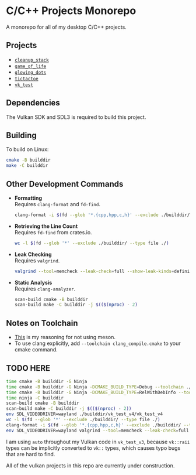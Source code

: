 # C/C++ Projects Monorepo

A monorepo for all of my desktop C/C++ projects.

## Projects

- [`cleanup_stack`](cleanup_stack/README.md)
- [`game_of_life`](game_of_life/README.md)
- [`glowing_dots`](glowing_dots/README.md)
- [`tictactoe`](tictactoe/README.md)
- [`vk_test`](vk_test/README.md)

## Dependencies

The Vulkan SDK and SDL3 is required to build this project.

## Building

To build on Linux:

```sh
cmake -B builddir
make -C builddir
```

## Other Development Commands

- **Formatting** \
  Requires `clang-format` and `fd-find`.

  ```sh
  clang-format -i $(fd --glob '*.{cpp,hpp,c,h}' --exclude ./builddir/ --type file ./)
  ```

- **Retrieving the Line Count** \
  Requires `fd-find` from crates.io.

  ```sh
  wc -l $(fd --glob '*' --exclude ./builddir/ --type file ./)
  ```

- **Leak Checking** \
  Requires `valgrind`.

  ```sh
  valgrind --tool=memcheck --leak-check=full --show-leak-kinds=definite,possible ./builddir/my_exe/my_exe
  ```

- **Static Analysis** \
  Requires `clang-analyzer`.

  ```sh
  scan-build cmake -B builddir
  scan-build make -C builddir -j $(($(nproc) - 2)
  ```

## Notes on Toolchain

- [This](https://github.com/mesonbuild/meson/issues/10590) is my reasoning for not using meson.
- To use clang explicitly, add `--toolchain clang_compile.cmake` to your cmake command.

## TODO HERE

```sh
time cmake -B builddir -G Ninja
time cmake -B builddir -G Ninja -DCMAKE_BUILD_TYPE=Debug --toolchain ./clang_compile.cmake
time cmake -B builddir -G Ninja -DCMAKE_BUILD_TYPE=RelWithDebInfo --toolchain ./clang_compile.cmake
time ninja -C builddir
scan-build cmake -B builddir
scan-build make -C builddir -j $(($(nproc) - 2))
env SDL_VIDEODRIVER=wayland ./builddir/vk_test_v4/vk_test_v4
wc -l $(fd --glob '*' --exclude ./builddir/ --type file ./)
clang-format -i $(fd --glob '*.{cpp,hpp,c,h}' --exclude ./builddir/ --type file ./)
env SDL_VIDEODRIVER=wayland valgrind --tool=memcheck --leak-check=full --show-leak-kinds=definite,possible ./builddir/vk_test_v3/vk_test_v3
```

I am using `auto` throughout my Vulkan code in `vk_test_v3`, because `vk::raii` types can be implicitly converted to `vk::` types, which causes typo bugs that are hard to find.

All of the vulkan projects in this repo are currently under construction.
